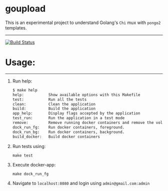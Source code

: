 # goupload

This is an experimental project to understand Golang's `Chi` mux with `pongo2` templates.

---

[![Build Status](https://travis-ci.org/ansrivas/goupload.svg?branch=master)](https://travis-ci.org/ansrivas/goupload)


# Usage:
---
1. Run help:

    ```bash
    $ make help
    help:           Show available options with this Makefile
    test:           Run all the tests
    clean:          Clean the application
    build:          Build the application
    app_help:       Display flags accepted by the application
    test_run:       Run the application in a test mode
    remove:         Remove running docker containers and remove the volumes
    dock_run_fg:    Run docker containers, foreground.
    dock_run_bg:    Run docker containers, background.
    build_docker:   Build docker containers

    ```

2. Run tests using:

    ```
    make test
    ```

3. Execute docker-app:

    ```
    make dock_run_fg
    ```

4. Navigate to `localhost:8080` and login using `admin@gmail.com:admin`
